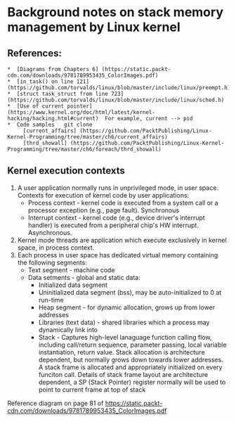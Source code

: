 # Background notes on stack memory management by Linux kernel
## References:
    *  [Diagrams from Chapters 6] (https://static.packt-cdn.com/downloads/9781789953435_ColorImages.pdf)
    *  [in_task() on line 121] (https://github.com/torvalds/linux/blob/master/include/linux/preempt.h)
    *  [struct task_struct from line 723] (https://github.com/torvalds/linux/blob/master/include/linux/sched.h)
    *  [Use of current pointer] (https://www.kernel.org/doc/html/latest/kernel-hacking/hacking.html#current)  For example, current --> pid    
    *  Code samples   git clone
         [current_affairs] (https://github.com/PacktPublishing/Linux-Kernel-Programming/tree/master/ch6/current_affairs)
         [thrd_showall] (https://github.com/PacktPublishing/Linux-Kernel-Programming/tree/master/ch6/foreach/thrd_showall)

## Kernel execution contexts
1. A user application normally runs in unprivileged mode, in user space.  Contexts for execution of kernel code by user applications:
    * Process context - kernel code is executed from a system call or a processor exception (e.g., page fault).  Synchronous
    * Interrupt context - kernel code (e.g., device driver's interrupt handler) is executed from a peripheral chip's HW interrupt.  Asynchronous.
2. Kernel mode threads are application which execute exclusively in kernel space, in process context.
3. Each process in user space has dedicated virtual memory containing the following segments:
    * Text segment - machine code
    * Data setments - global and static data:
      * Initialized data segment
      * Uninitialized data segment (bss), may be auto-initialized to 0 at run-time
      * Heap segment - for dynamic allocation, grows up from lower addresses
      * Libraries (text data) - shared libraries which a process may dynamically link into
      * Stack - Captures high-level lanaguage function calling flow, including call/return sequence, parameter passing, local variable instantiation, return value.
          Stack allocation is architecture dependent, but normally grows down towards lower addresses.  
          A stack frame is allocated and appropriately initialized on every funciton call.
          Details of stack frame layout are architecture dependent, a SP (Stack Pointer) register normally will be used to point to current frame at top of stack

Reference diagram on page 81 of https://static.packt-cdn.com/downloads/9781789953435_ColorImages.pdf

